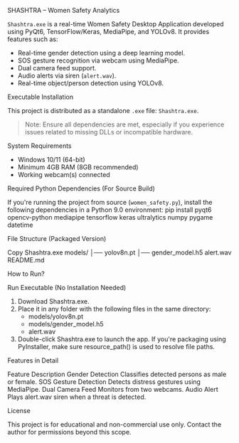 SHASHTRA – Women Safety Analytics

`Shashtra.exe` is a real-time Women Safety Desktop Application developed using PyQt6, TensorFlow/Keras, MediaPipe, and YOLOv8. It provides features such as:
- Real-time gender detection using a deep learning model.
- SOS gesture recognition via webcam using MediaPipe.
- Dual camera feed support.
- Audio alerts via siren (`alert.wav`).
- Real-time object/person detection using YOLOv8.

Executable Installation

This project is distributed as a standalone `.exe` file: `Shashtra.exe`.
> Note: Ensure all dependencies are met, especially if you experience issues related to missing DLLs or incompatible hardware.

System Requirements

- Windows 10/11 (64-bit)
- Minimum 4GB RAM (8GB recommended)
- Working webcam(s) connected

Required Python Dependencies (For Source Build)

If you're running the project from source (`women_safety.py`), install the following dependencies in a Python 9.0 environment:
pip install pyqt6 opencv-python mediapipe tensorflow keras ultralytics numpy pygame datetime

File Structure (Packaged Version)

Copy
Shashtra.exe
models/
│── yolov8n.pt
│── gender_model.h5
alert.wav
README.md

How to Run?

Run Executable (No Installation Needed)
1.	Download Shashtra.exe.
2.	Place it in any folder with the following files in the same directory:
	- models/yolov8n.pt
	- models/gender_model.h5
    - alert.wav
3.	Double-click Shashtra.exe to launch the app.
If you're packaging using PyInstaller, make sure resource_path() is used to resolve file paths.

Features in Detail

Feature	                 Description
Gender Detection	     Classifies detected persons as male or female.
SOS Gesture Detection	 Detects distress gestures using MediaPipe.
Dual Camera Feed	     Monitors from two webcams.
Audio Alert	             Plays alert.wav siren when a threat is detected.

License

This project is for educational and non-commercial use only. Contact the author for permissions beyond this scope.